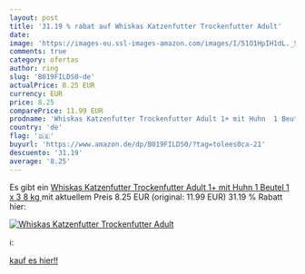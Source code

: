 ```yaml
---
layout: post
title: '31.19 % rabat auf Whiskas Katzenfutter Trockenfutter Adult'
date: 
image: 'https://images-eu.ssl-images-amazon.com/images/I/51O1HpIH1dL._SL200_.jpg'
comments: true
category: ofertas
author: ring
slug: 'B019FILDS0-de'
actualPrice: 8.25 EUR
currency: EUR
price: 8.25
comparePrice: 11.99 EUR
prodname: 'Whiskas Katzenfutter Trockenfutter Adult 1+ mit Huhn  1 Beutel  1 x 3 8 kg '
country: 'de'
flag: '🇩🇪'
buyurl: 'https://www.amazon.de/dp/B019FILDS0/?tag=tolees0ca-21'
descuento: '31.19'
average: '8.25'
---
```


Es gibt ein [Whiskas Katzenfutter Trockenfutter Adult 1+ mit Huhn  1 Beutel  1 x 3 8 kg ](https://www.amazon.de/dp/B019FILDS0/?tag=tolees0ca-21) mit aktuellem Preis 8.25 EUR (original: 11.99 EUR) 31.19 % Rabatt hier:

[![Whiskas Katzenfutter Trockenfutter Adult](https://images-eu.ssl-images-amazon.com/images/I/51O1HpIH1dL._SL200_.jpg)](https://www.amazon.de/dp/B019FILDS0/?tag=tolees0ca-21)

ℹ️:


[kauf es hier!!](https://www.amazon.de/dp/B019FILDS0/?tag=tolees0ca-21)
